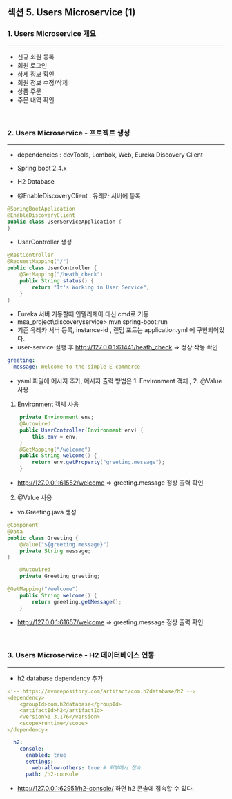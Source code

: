 ## 섹션 5. Users Microservice (1)

### 1. Users Microservice 개요
___
- 신규 회원 등록
- 회원 로그인
- 상세 정보 확인
- 회원 정보 수정/삭제
- 상품 주문
- 주문 내역 확인

<br>

### 2. Users Microservice - 프로젝트 생성
___
- dependencies : devTools, Lombok, Web, Eureka Discovery Client
- Spring boot 2.4.x
- H2 Database

- @EnableDiscoveryClient : 유레카 서버에 등록
```java
@SpringBootApplication
@EnableDiscoveryClient
public class UserServiceApplication {
}
```

- UserController 생성
```java
@RestController
@RequestMapping("/")
public class UserController {
    @GetMapping("/heath_check")
    public String status() {
        return "It's Working in User Service";
    }
}
```
- Eureka 서버 기동할때 인텔리제이 대신 cmd로 기동
- msa_project\discoveryservice> mvn spring-boot:run
- 기존 유레카 서버 등록, instance-id , 랜덤 포트는 application.yml 에 구현되어있다.
- user-service 실행 후 http://127.0.0.1:61441/heath_check => 정상 작동 확인

```yaml
greeting:
  message: Welcome to the simple E-commerce
```
- yaml 파일에 메시지 추가, 메시지 출력 방법은 1. Environment 객체 , 2. @Value 사용

1. Environment 객체 사용
```java
    private Environment env;
    @Autowired
    public UserController(Environment env) {
        this.env = env;
    }
    @GetMapping("/welcome")
    public String welcome() {
        return env.getProperty("greeting.message");
    }
```
- http://127.0.0.1:61552/welcome => greeting.message 정상 출력 확인

2. @Value 사용
- vo.Greeting.java 생성
```java
@Component
@Data
public class Greeting {
    @Value("${greeting.message}")
    private String message;    
}
```

```java
    @Autowired
    private Greeting greeting;
    
@GetMapping("/welcome")
    public String welcome() {
        return greeting.getMessage();
    }
```
- http://127.0.0.1:61657/welcome => greeting.message 정상 출력 확인

<br>

### 3. Users Microservice - H2 데이터베이스 연동
___
- h2 database dependency 추가
```yaml
<!-- https://mvnrepository.com/artifact/com.h2database/h2 -->
<dependency>
    <groupId>com.h2database</groupId>
    <artifactId>h2</artifactId>
    <version>1.3.176</version>
    <scope>runtime</scope>
</dependency>
```

```yaml
  h2:
    console:
      enabled: true
      settings:
        web-allow-others: true # 외부에서 접속
      path: /h2-console
```
- http://127.0.0.1:62951/h2-console/ 하면 h2 콘솔에 접속할 수 있다.

<br>

